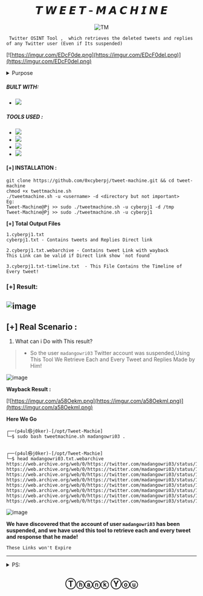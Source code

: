 <h1 align=center>𝙏 𝙒 𝙀 𝙀 𝙏 - 𝙈 𝘼 𝘾 𝙃 𝙄 𝙉 𝙀
</h1>
  <p align="center">
  
  
  
<img  align="center" src="https://user-images.githubusercontent.com/72292872/195614901-91f724c7-83c6-4e37-83e2-b68687f465d4.png" alt="TM">


     Twitter OSINT Tool ,  which retrieves the deleted tweets and replies of any Twitter user (Even if Its suspended) 

   
 [![https://imgur.com/EDcF0de.png](https://imgur.com/EDcF0del.png)](https://imgur.com/EDcF0del.png)
 
 <details><summary>Purpose </summary>
 <b>we can retrieve all tweets and replies (even if the account has been suspended)</b>
 </details>
</p>

##### BUILT WITH: 

- <img src="https://img.shields.io/badge/gnu%20bash-%234EAA25.svg?&style=for-the-badge&logo=gnu%20bash&logoColor=white" />

##### TOOLS USED :

- <img src="https://img.shields.io/badge/arch%20linux-%231793D1.svg?&style=for-the-badge&logo=arch%20linux&logoColor=white" />
- <img src="https://img.shields.io/badge/twitter-%231DA1F2.svg?&style=for-the-badge&logo=twitter&logoColor=white" />
- <img src="https://img.shields.io/badge/visual%20studio%20code-%23007ACC.svg?&style=for-the-badge&logo=visual%20studio%20code&logoColor=white" />
- <img src="https://img.shields.io/badge/windows%20terminal-%234D4D4D.svg?&style=for-the-badge&logo=windows%20terminal&logoColor=white" />

#### [+] INSTALLATION : 

```
git clone https://github.com/0xcyberpj/tweet-machine.git && cd tweet-machine
chmod +x twettmachine.sh
./tweetmachine.sh -u <username> -d <directory but not important>
Eg:
Tweet-Machine@Pj >> sudo ./tweetmachine.sh -u cyberpj1 -d /tmp
Tweet-Machine@Pj >> sudo ./tweetmachine.sh -u cyberpj1

```
**[+] Total Output Files**

```
1.cyberpj1.txt  
cyberpj1.txt - Contains tweets and Replies Direct link

2.cyberpj1.txt.webarchive - Contains tweet Link with wayback 
This Link can be valid if Direct link show `not found`

3.cyberpj1.txt-timeline.txt  - This File Contains the Timeline of Every tweet!
```

### [+] Result: 

![image](https://user-images.githubusercontent.com/72292872/151848632-e56996fa-8e2d-439e-9abd-a5de8f27628f.png)
----

## [+] Real Scenario : 

1. What can i Do with This result?

> - So the user  `madangowri03` Twitter account was suspended,Using This Tool We Retrieve Each and Every Tweet and Replies Made by Him!

![image](https://user-images.githubusercontent.com/72292872/151909602-60d1e4b4-b356-4713-87fb-bd67038dd7b5.png)

**Wayback Result :**

[![https://imgur.com/a58Oekm.png](https://imgur.com/a58Oekml.png)](https://imgur.com/a58Oekml.png)

**Here We Go**
```
┌──(p4ul㉿j0ker)-[/opt/Tweet-Machie]
└─$ sudo bash tweetmachine.sh madangowri03 . 


┌──(p4ul㉿j0ker)-[/opt/Tweet-Machie]
└─$ head madangowri03.txt.webarchive
https://web.archive.org/web/0/https://twitter.com/madangowri03/status/1385829419093151744
https://web.archive.org/web/0/https://twitter.com/madangowri03/status/1385829654754304000
https://web.archive.org/web/0/https://twitter.com/madangowri03/status/1385864438058676234
https://web.archive.org/web/0/https://twitter.com/madangowri03/status/1385864505385578498
https://web.archive.org/web/0/https://twitter.com/madangowri03/status/1385864553888583683
https://web.archive.org/web/0/https://twitter.com/madangowri03/status/1386013567871164416
https://web.archive.org/web/0/https://twitter.com/madangowri03/status/1386177747697868804
https://web.archive.org/web/0/https://twitter.com/madangowri03/status/1386178947692457984
```
![image](https://user-images.githubusercontent.com/72292872/151910703-bf5a6fe3-dce3-4729-82bd-2734d51afa97.png)

**We have discovered that the account of user `madangowri03` has been suspended, and we have used this tool to retrieve each and every tweet and response that he made!**

`These Links won't Expire`

----
<details><summary>PS:</summary>

 <pre>Even if You dont know the Username ,you  can simple type <b>madangowri</b> it will fetch all the past and current twitter profile links</pre>
<pre>It Can Be Used in CTFs and SOCMINT </pre>
  </details>

  
<h2 align=center >Ⓣⓗⓐⓝⓚ Ⓨⓞⓤ
</h2>
